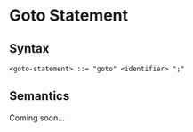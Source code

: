 # Goto Statement

## Syntax

```
<goto-statement> ::= "goto" <identifier> ";"
```

## Semantics

Coming soon...
